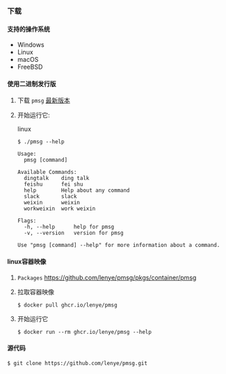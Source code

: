 ### 下载

#### 支持的操作系统

* Windows
* Linux
* macOS
* FreeBSD

#### 使用二进制发行版

1. 下载 `pmsg` [最新版本](https://github.com/lenye/pmsg/releases)

1. 开始运行它:

   linux

   ```shell
   $ ./pmsg --help
   
   Usage:
     pmsg [command]
   
   Available Commands:
     dingtalk    ding talk
     feishu      fei shu
     help        Help about any command
     slack       slack   
     weixin      weixin        
     workweixin  work weixin
   
   Flags:
     -h, --help      help for pmsg
     -v, --version   version for pmsg
   
   Use "pmsg [command] --help" for more information about a command.
   ```

#### linux容器映像

1. `Packages` https://github.com/lenye/pmsg/pkgs/container/pmsg

1. 拉取容器映像
   ```shell
   $ docker pull ghcr.io/lenye/pmsg
   ```

1. 开始运行它
   ```shell
   $ docker run --rm ghcr.io/lenye/pmsg --help
   ```

#### 源代码

```shell
$ git clone https://github.com/lenye/pmsg.git
```